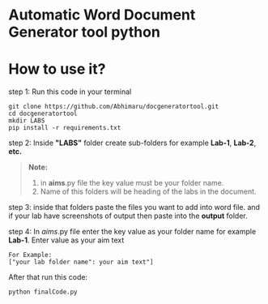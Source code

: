 # Automatic Word Document Generator tool python

# How to use it?

step 1: Run this code in your terminal

    git clone https://github.com/Abhimaru/docgeneratortool.git
    cd docgeneratortool
    mkdir LABS
    pip install -r requirements.txt
    
step 2: Inside **"LABS"** folder create sub-folders for example **Lab-1**, **Lab-2**, **etc.** 
> **Note:**
> 1. in **aims**.py file the key value must be your folder name.
> 2. Name of this folders will be heading of the labs in the document.

step 3: inside that folders paste the files you want to add into word file. and if your lab have screenshots of output then paste into the **output** folder.

step 4: In *aims*.py file enter the key value as your folder name for example **Lab-1**. Enter value as your aim text

    For Example:
    ["your lab folder name": your aim text"]

After that run this code:

    python finalCode.py
